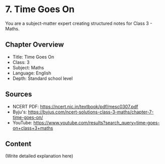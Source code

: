 # 7. Time Goes On

You are a subject-matter expert creating structured notes for Class 3 - Maths.

## Chapter Overview
- Title: Time Goes On
- Class: 3
- Subject: Maths
- Language: English
- Depth: Standard school level

## Sources
- NCERT PDF: https://ncert.nic.in/textbook/pdf/mesc0307.pdf
- Byju's: https://byjus.com/ncert-solutions-class-3-maths/chapter-7-time-goes-on/
- YouTube: https://www.youtube.com/results?search_query=time-goes-on+class+3+maths

## Content
(Write detailed explanation here)
